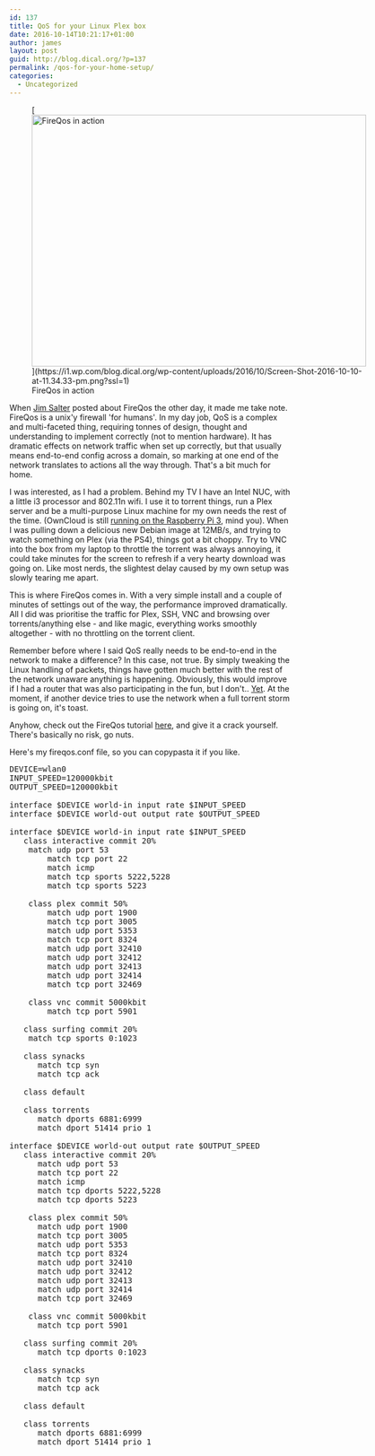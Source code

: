 ```yaml
---
id: 137
title: QoS for your Linux Plex box
date: 2016-10-14T10:21:17+01:00
author: james
layout: post
guid: http://blog.dical.org/?p=137
permalink: /qos-for-your-home-setup/
categories:
  - Uncategorized
---
```

<figure id="attachment_138" aria-describedby="caption-attachment-138" style="width: 596px" class="wp-caption aligncenter">[<img loading="lazy" class=" wp-image-138" src="https://i1.wp.com/blog.dical.org/wp-content/uploads/2016/10/Screen-Shot-2016-10-10-at-11.34.33-pm.png?resize=596%2C449&#038;ssl=1" alt="FireQos in action" width="596" height="449" srcset="https://i1.wp.com/blog.dical.org/wp-content/uploads/2016/10/Screen-Shot-2016-10-10-at-11.34.33-pm.png?resize=300%2C226&ssl=1 300w, https://i1.wp.com/blog.dical.org/wp-content/uploads/2016/10/Screen-Shot-2016-10-10-at-11.34.33-pm.png?resize=768%2C578&ssl=1 768w, https://i1.wp.com/blog.dical.org/wp-content/uploads/2016/10/Screen-Shot-2016-10-10-at-11.34.33-pm.png?resize=1024%2C771&ssl=1 1024w, https://i1.wp.com/blog.dical.org/wp-content/uploads/2016/10/Screen-Shot-2016-10-10-at-11.34.33-pm.png?w=1068&ssl=1 1068w" sizes="(max-width: 596px) 85vw, 596px" data-recalc-dims="1" />](https://i1.wp.com/blog.dical.org/wp-content/uploads/2016/10/Screen-Shot-2016-10-10-at-11.34.33-pm.png?ssl=1)<figcaption id="caption-attachment-138" class="wp-caption-text">FireQos in action</figcaption></figure> 

When [Jim Salter](https://twitter.com/jrssnet) posted about FireQos the other day, it made me take note. FireQos is a unix'y firewall 'for humans'. In my day job, QoS is a complex and multi-faceted thing, requiring tonnes of design, thought and understanding to implement correctly (not to mention hardware). It has dramatic effects on network traffic when set up correctly, but that usually means end-to-end config across a domain, so marking at one end of the network translates to actions all the way through. That's a bit much for home.

<!--end_excerpt-->

I was interested, as I had a problem. Behind my TV I have an Intel NUC, with a little i3 processor and 802.11n wifi. I use it to torrent things, run a Plex server and be a multi-purpose Linux machine for my own needs the rest of the time. (OwnCloud is still [running on the Raspberry Pi 3](http://blog.dical.org/2016/04/owncloud-9-0-1-on-raspberry-pi-3-step-by-step/), mind you). When I was pulling down a delicious new Debian image at 12MB/s, and trying to watch something on Plex (via the PS4), things got a bit choppy. Try to VNC into the box from my laptop to throttle the torrent was always annoying, it could take minutes for the screen to refresh if a very hearty download was going on. Like most nerds, the slightest delay caused by my own setup was slowly tearing me apart.

This is where FireQos comes in. With a very simple install and a couple of minutes of settings out of the way, the performance improved dramatically. All I did was prioritise the traffic for Plex, SSH, VNC and browsing over torrents/anything else - and like magic, everything works smoothly altogether - with no throttling on the torrent client.

Remember before where I said QoS really needs to be end-to-end in the network to make a difference? In this case, not true. By simply tweaking the Linux handling of packets, things have gotten much better with the rest of the network unaware anything is happening. Obviously, this would improve if I had a router that was also participating in the fun, but I don't.. [Yet](http://arstechnica.com/gadgets/2016/04/the-ars-guide-to-building-a-linux-router-from-scratch/). At the moment, if another device tries to use the network when a full torrent storm is going on, it's toast.

Anyhow, check out the FireQos tutorial [here](https://github.com/firehol/firehol/wiki/FireQOS-Tutorial), and give it a crack yourself. There's basically no risk, go nuts.

Here's my fireqos.conf file, so you can copypasta it if you like.

<pre class="prettyprint">DEVICE=wlan0
INPUT_SPEED=120000kbit
OUTPUT_SPEED=120000kbit

interface $DEVICE world-in input rate $INPUT_SPEED
interface $DEVICE world-out output rate $OUTPUT_SPEED

interface $DEVICE world-in input rate $INPUT_SPEED
   class interactive commit 20%
 	match udp port 53         
    	match tcp port 22             
    	match icmp                    
    	match tcp sports 5222,5228    
    	match tcp sports 5223

    class plex commit 50%
    	match udp port 1900
    	match tcp port 3005
    	match udp port 5353
    	match tcp port 8324
    	match udp port 32410
    	match udp port 32412
    	match udp port 32413
    	match udp port 32414
    	match tcp port 32469

    class vnc commit 5000kbit
    	match tcp port 5901

   class surfing commit 20%
	match tcp sports 0:1023

   class synacks            
      match tcp syn                    
      match tcp ack                 

   class default

   class torrents
      match dports 6881:6999
      match dport 51414 prio 1 

interface $DEVICE world-out output rate $OUTPUT_SPEED
   class interactive commit 20%
      match udp port 53             
      match tcp port 22             
      match icmp                    
      match tcp dports 5222,5228    
      match tcp dports 5223         

    class plex commit 50%
      match udp port 1900
      match tcp port 3005
      match udp port 5353
      match tcp port 8324
      match udp port 32410
      match udp port 32412
      match udp port 32413
      match udp port 32414
      match tcp port 32469

    class vnc commit 5000kbit
      match tcp port 5901

   class surfing commit 20%
      match tcp dports 0:1023

   class synacks                       
      match tcp syn                    
      match tcp ack                   

   class default

   class torrents
      match dports 6881:6999        
      match dport 51414 prio 1
</pre>